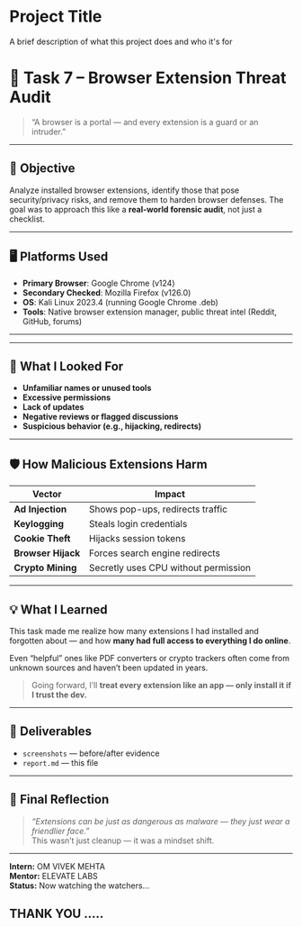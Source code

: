 
# Project Title

A brief description of what this project does and who it's for

# 🔐 Task 7 – Browser Extension Threat Audit

> “A browser is a portal — and every extension is a guard or an intruder.”  


---

## 🧭 Objective

Analyze installed browser extensions, identify those that pose security/privacy risks, and remove them to harden browser defenses. The goal was to approach this like a **real-world forensic audit**, not just a checklist.

---

## 🖥️ Platforms Used

- **Primary Browser**: Google Chrome (v124)
- **Secondary Checked**: Mozilla Firefox (v126.0)
- **OS**: Kali Linux 2023.4 (running Google Chrome .deb)
- **Tools**: Native browser extension manager, public threat intel (Reddit, GitHub, forums)

---

---

## 🧠 What I Looked For

- **Unfamiliar names or unused tools**
- **Excessive permissions**
- **Lack of updates**
- **Negative reviews or flagged discussions**
- **Suspicious behavior (e.g., hijacking, redirects)**

---

## 🛡️ How Malicious Extensions Harm

| Vector | Impact |
|--------|--------|
| **Ad Injection** | Shows pop-ups, redirects traffic |
| **Keylogging** | Steals login credentials |
| **Cookie Theft** | Hijacks session tokens |
| **Browser Hijack** | Forces search engine redirects |
| **Crypto Mining** | Secretly uses CPU without permission |

---

## 💡 What I Learned

This task made me realize how many extensions I had installed and forgotten about — and how **many had full access to everything I do online**.

Even “helpful” ones like PDF converters or crypto trackers often come from unknown sources and haven’t been updated in years.  
> Going forward, I’ll **treat every extension like an app — only install it if I trust the dev.**

---

## 📎 Deliverables

- `screenshots` — before/after evidence
- `report.md` — this file

---

## 🧠 Final Reflection

> *“Extensions can be just as dangerous as malware — they just wear a friendlier face.”*  
This wasn’t just cleanup — it was a mindset shift.

---

**Intern:** OM VIVEK MEHTA  
**Mentor:** ELEVATE LABS  
**Status:** Now watching the watchers...

## THANK YOU .....

